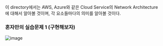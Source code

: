 이 directory에서는 AWS, Azure와 같은 Cloud Service의 Network Architecture에 대해서 알아볼 것이며, 각 요소들마다의 의미를 알아볼 것이다. 

### 혼자만의 실습문제 1 (구현해보자)

![image](https://github.com/taehyuklee/InfraArchitecture/assets/89365465/36622e2c-4ba0-4da5-85eb-ad9d155c7683)
